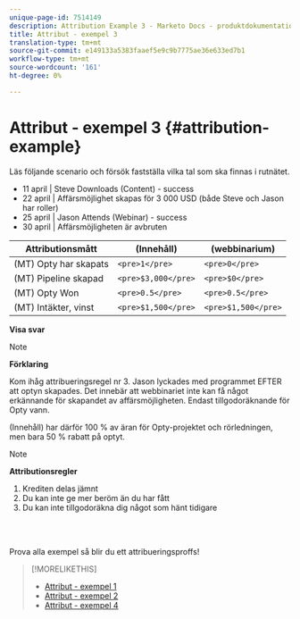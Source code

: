 ```yaml
---
unique-page-id: 7514149
description: Attribution Example 3 - Marketo Docs - produktdokumentation
title: Attribut - exempel 3
translation-type: tm+mt
source-git-commit: e149133a5383faaef5e9c9b7775ae36e633ed7b1
workflow-type: tm+mt
source-wordcount: '161'
ht-degree: 0%

---
```



# Attribut - exempel 3 {#attribution-example}

Läs följande scenario och försök fastställa vilka tal som ska finnas i rutnätet.

* 11 april | Steve Downloads (Content) - success
* 22 april | Affärsmöjlighet skapas för 3 000 USD (både Steve och Jason har roller)
* 25 april | Jason Attends (Webinar) - success
* 30 april | Affärsmöjligheten är avbruten

| Attributionsmått | (Innehåll) | (webbinarium) |
|---|---|---|
| (MT) Opty har skapats | `<pre>1</pre>` | `<pre>0</pre>` |
| (MT) Pipeline skapad | `<pre>$3,000</pre>` | `<pre>$0</pre>` |
| (MT) Opty Won | `<pre>0.5</pre>` | `<pre>0.5</pre>` |
| (MT) Intäkter, vinst | `<pre>$1,500</pre>` | `<pre>$1,500</pre>` |

**Visa svar**

>[!NOTE]
>
>**Förklaring**
>
>Kom ihåg attribueringsregel nr 3. Jason lyckades med programmet EFTER att optyn skapades. Det innebär att webbinariet inte kan få något erkännande för skapandet av affärsmöjligheten. Endast tillgodoräknande för Opty vann.
>
>(Innehåll) har därför 100 % av äran för Opty-projektet och rörledningen, men bara 50 % rabatt på optyt.

>[!NOTE]
>
>**Attributionsregler**
>
>1. Krediten delas jämnt
>1. Du kan inte ge mer beröm än du har fått
>1. Du kan inte tillgodoräkna dig något som hänt tidigare

>



<br> 

Prova alla exempel så blir du ett attribueringsproffs!

>[!MORELIKETHIS]
>
>* [Attribut - exempel 1](attribution-example-1.md)
>* [Attribut - exempel 2](attribution-example-2.md)
>* [Attribut - exempel 4](attribution-example-4.md)


